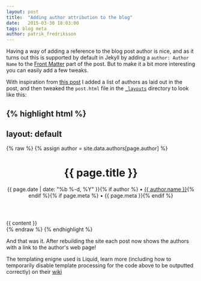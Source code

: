 ```yaml
---
layout: post
title:  "Adding author attribution to the blog"
date:   2015-03-30 18:03:00
tags: blog meta
author: patrik_fredriksson
---
```


Having a way of adding a reference to the blog post author is nice, and as it turns out this is supported by default in Jekyll by adding a `author: Author Name` to the [Front Matter](http://jekyllrb.com/docs/frontmatter/) part of the post. But to make it a bit more interesting you can easily add a few tweaks.

With inspiration from [this post](http://blog.sorryapp.com/blogging-with-jekyll/2014/02/06/adding-authors-to-your-jekyll-site.html) I added a list of authors as laid out in the post, and then tweaked the `post.html` file in the [`_layouts`](http://jekyllrb.com/docs/datafiles/) directory to look like this:

{% highlight html %}
---
layout: default
---
{% raw %}
{% assign author = site.data.authors[page.author] %}
<div class="post">

  <header class="post-header">
    <h1 class="post-title">{{ page.title }}</h1>
    <p class="post-meta">{{ page.date | date: "%b %-d, %Y" }}{% if author %} • <a href="{{ author.web }}" target="_blank">{{ author.name }}</a>{% endif %}{% if page.meta %} • {{ page.meta }}{% endif %}</p>
  </header>

  <article class="post-content">
    {{ content }}
  </article>

</div>
{% endraw %}
{% endhighlight %}

And that was it. After rebuilding the site each post now shows the authors with a link to the author's web page!

The templating enigne used is Liquid, learn more (including how to temporarily disable template processing for the code above to be outputted correctly) on their [wiki](https://github.com/Shopify/liquid/wiki/Liquid-for-Designers)